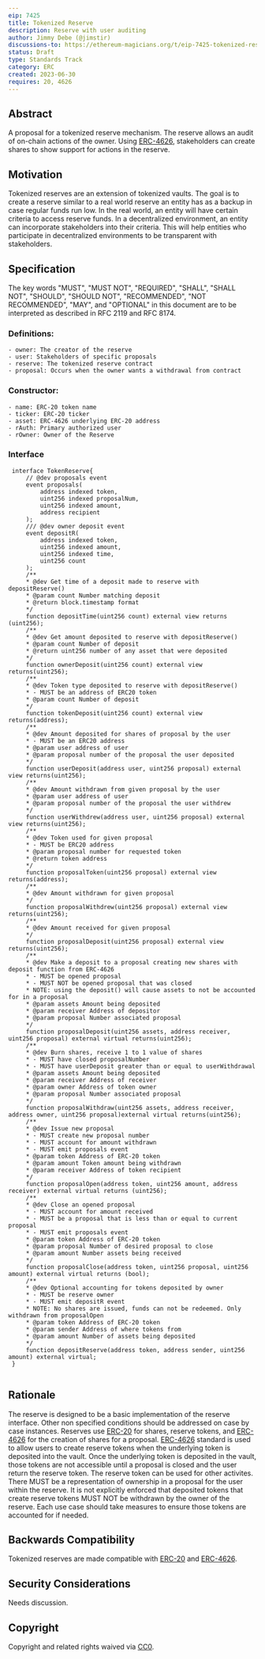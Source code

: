 ```yaml
---
eip: 7425
title: Tokenized Reserve
description: Reserve with user auditing
author: Jimmy Debe (@jimstir)
discussions-to: https://ethereum-magicians.org/t/eip-7425-tokenized-reserve/15297
status: Draft
type: Standards Track
category: ERC
created: 2023-06-30
requires: 20, 4626
---
```


## Abstract

A proposal for a tokenized reserve mechanism. The reserve allows an audit of on-chain actions of the owner. Using [ERC-4626](../EIPS/eip-4626.md), stakeholders can create shares to show support for actions in the reserve.

## Motivation

Tokenized reserves are an extension of tokenized vaults. The goal is to create a reserve similar to a real world reserve an entity has as a backup in case regular funds run low. In the real world, an entity will have certain criteria to access reserve funds. In a decentralized environment, an entity can incorporate stakeholders into their criteria. This will help entities who participate in decentralized environments to be transparent with stakeholders.

## Specification

The key words "MUST", "MUST NOT", "REQUIRED", "SHALL", "SHALL NOT", "SHOULD", "SHOULD NOT", "RECOMMENDED", "NOT RECOMMENDED", "MAY", and "OPTIONAL" in this document are to be interpreted as described in RFC 2119 and RFC 8174.

### Definitions:

	- owner: The creator of the reserve
	- user: Stakeholders of specific proposals
	- reserve: The tokenized reserve contract
	- proposal: Occurs when the owner wants a withdrawal from contract
 
### Constructor:
 
 	- name: ERC-20 token name
  	- ticker: ERC-20 ticker
   	- asset: ERC-4626 underlying ERC-20 address
	- rAuth: Primary authorized user
	- rOwner: Owner of the Reserve
 
### Interface
    
   ``` solidity
    interface TokenReserve{
	    // @dev proposals event
	    event proposals(
	    	address indexed token,
	    	uint256 indexed proposalNum,
	    	uint256 indexed amount,
	    	address recipient
	    );
	    /// @dev owner deposit event
	    event depositR(
	    	address indexed token,
	    	uint256 indexed amount,
	    	uint256 indexed time,
	    	uint256 count
	    );
	    /** 
	    * @dev Get time of a deposit made to reserve with depositReserve()
	    * @param count Number matching deposit
	    * @return block.timestamp format
	    */
	    function depositTime(uint256 count) external view returns (uint256);
	    /** 
	    * @dev Get amount deposited to reserve with depositReserve() 
	    * @param count Number of deposit
	    * @return uint256 number of any asset that were deposited
	    */
	    function ownerDeposit(uint256 count) external view returns(uint256);
	    /**
	    * @dev Token type deposited to reserve with depositReserve()
	    * - MUST be an address of ERC20 token
	    * @param count Number of deposit
	    */
	    function tokenDeposit(uint256 count) external view returns(address);
	    /**
	    * @dev Amount deposited for shares of proposal by the user
	    * - MUST be an ERC20 address
	    * @param user address of user
	    * @param proposal number of the proposal the user deposited
	    */
	    function userDeposit(address user, uint256 proposal) external view returns(uint256);
	    /**
	    * @dev Amount withdrawn from given proposal by the user
	    * @param user address of user
	    * @param proposal number of the proposal the user withdrew
	    */
	    function userWithdrew(address user, uint256 proposal) external view returns(uint256);
	    /**
	    * @dev Token used for given proposal
	    * - MUST be ERC20 address
	    * @param proposal number for requested token
	    * @return token address
	    */
	    function proposalToken(uint256 proposal) external view returns(address);
	    /**
	    * @dev Amount withdrawn for given proposal
	    */
	    function proposalWithdrew(uint256 proposal) external view returns(uint256);
	    /**
	    * @dev Amount received for given proposal
	    */
	    function proposalDeposit(uint256 proposal) external view returns(uint256);
	    /**
	    * @dev Make a deposit to a proposal creating new shares with deposit function from ERC-4626
	    * - MUST be opened proposal
	    * - MUST NOT be opened proposal that was closed
	    * NOTE: using the deposit() will cause assets to not be accounted for in a proposal
	    * @param assets Amount being deposited
	    * @param receiver Address of depositor
	    * @param proposal Number associated proposal
	    */
	    function proposalDeposit(uint256 assets, address receiver, uint256 proposal) external virtual returns(uint256);
	    /**
	    * @dev Burn shares, receive 1 to 1 value of shares
	    * - MUST have closed proposalNumber
	    * - MUST have userDeposit greater than or equal to userWithdrawal
	    * @param assets Amount being deposited
	    * @param receiver Address of receiver
	    * @param owner Address of token owner
	    * @param proposal Number associated proposal
	    */
	    function proposalWithdraw(uint256 assets, address receiver, address owner, uint256 proposal)external virtual returns(uint256);
	    /**
	    * @dev Issue new proposal
	    * - MUST create new proposal number
	    * - MUST account for amount withdrawn
	    * - MUST emit proposals event
	    * @param token Address of ERC-20 token
	    * @param amount Token amount being withdrawn
	    * @param receiver Address of token recipient
	    */
	    function proposalOpen(address token, uint256 amount, address receiver) external virtual returns (uint256);
	    /**
	    * @dev Close an opened proposal
	    * - MUST account for amount received
	    * - MUST be a proposal that is less than or equal to current proposal
	    * - MUST emit proposals event
	    * @param token Address of ERC-20 token
	    * @param proposal Number of desired proposal to close
	    * @param amount Number assets being received
	    */
	    function proposalClose(address token, uint256 proposal, uint256 amount) external virtual returns (bool);
	    /**
	    * @dev Optional accounting for tokens deposited by owner
	    * - MUST be reserve owner
	    * - MUST emit depositR event
	    * NOTE: No shares are issued, funds can not be redeemed. Only withdrawn from proposalOpen
	    * @param token Address of ERC-20 token
	    * @param sender Address of where tokens from
	    * @param amount Number of assets being deposited
	    */
	    function depositReserve(address token, address sender, uint256 amount) external virtual;
    }
    
   ```

## Rationale

The reserve is designed to be a basic implementation of the reserve interface. Other non specified conditions should be addressed on case by case instances. Reserves use [ERC-20](../EIPS/eip-20.md) for shares, reserve tokens, and [ERC-4626](../EIPS/eip-4626.md) for the creation of shares for a proposal. [ERC-4626](../EIPS/eip-4626.md) standard is used to allow users to create reserve tokens when the underlying token is deposited into the vault. Once the underlying token is deposited in the vault, those tokens are not accessible until a proposal is closed and the user return the reserve token. The reserve token can be used for other activites. There MUST be a representation of ownership in a proposal for the user within the reserve. It is not explicitly enforced that deposited tokens that create reserve tokens MUST NOT be withdrawn by the owner of the reserve. Each use case should take measures to ensure those tokens are accounted for if needed.  

## Backwards Compatibility

Tokenized reserves are made compatible with [ERC-20](../EIPS/eip-20.md) and [ERC-4626](../EIPS/eip-4626.md).

## Security Considerations

Needs discussion.

## Copyright

Copyright and related rights waived via [CC0](../LICENSE.md).
